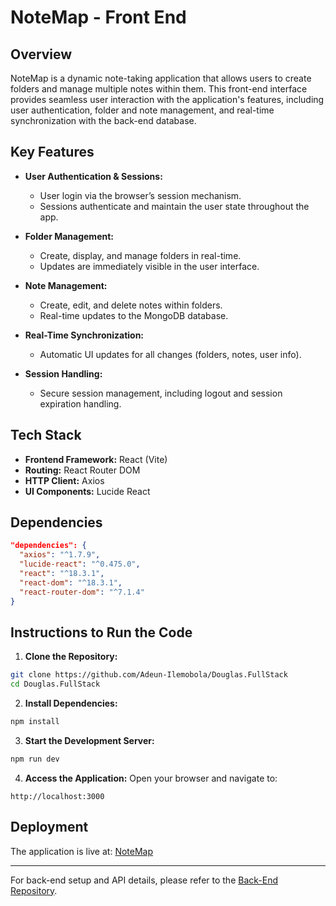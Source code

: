 # NoteMap - Front End

## Overview
NoteMap is a dynamic note-taking application that allows users to create folders and manage multiple notes within them. This front-end interface provides seamless user interaction with the application's features, including user authentication, folder and note management, and real-time synchronization with the back-end database.

## Key Features
- **User Authentication & Sessions:**
  - User login via the browser’s session mechanism.
  - Sessions authenticate and maintain the user state throughout the app.

- **Folder Management:**
  - Create, display, and manage folders in real-time.
  - Updates are immediately visible in the user interface.

- **Note Management:**
  - Create, edit, and delete notes within folders.
  - Real-time updates to the MongoDB database.

- **Real-Time Synchronization:**
  - Automatic UI updates for all changes (folders, notes, user info).

- **Session Handling:**
  - Secure session management, including logout and session expiration handling.

## Tech Stack
- **Frontend Framework:** React (Vite)
- **Routing:** React Router DOM
- **HTTP Client:** Axios
- **UI Components:** Lucide React

## Dependencies
```json
"dependencies": {
  "axios": "^1.7.9",
  "lucide-react": "^0.475.0",
  "react": "^18.3.1",
  "react-dom": "^18.3.1",
  "react-router-dom": "^7.1.4"
}
```

## Instructions to Run the Code
1. **Clone the Repository:**
```sh
git clone https://github.com/Adeun-Ilemobola/Douglas.FullStack
cd Douglas.FullStack
```

2. **Install Dependencies:**
```sh
npm install
```

3. **Start the Development Server:**
```sh
npm run dev
```

4. **Access the Application:**
   Open your browser and navigate to:
```
http://localhost:3000
```

## Deployment
The application is live at: [NoteMap](https://inspiring-fairy-717701.netlify.app)

---

For back-end setup and API details, please refer to the [Back-End Repository](https://github.com/Adeun-Ilemobola/expressNodeVap).

